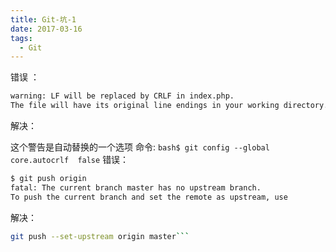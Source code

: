```yaml
---
title: Git-坑-1
date: 2017-03-16
tags:
  - Git
---
```

错误 ：

```bash
warning: LF will be replaced by CRLF in index.php.
The file will have its original line endings in your working directory.
```
解决：

这个警告是自动替换的一个选项
命令: ```bash$ git config --global core.autocrlf  false```
错误：

```bash
$ git push origin
fatal: The current branch master has no upstream branch.
To push the current branch and set the remote as upstream, use
```
解决：

```bash
git push --set-upstream origin master```
